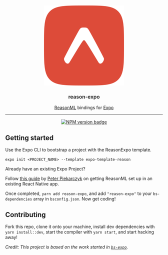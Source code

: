 <p align="center">
  <img alt="Reason Expo Logo" src="./reason-expo.png" width="256">
</p>

<h3 align="center" style="font-weight:600">
  reason-expo
</h3>

<p align="center">
  <a href="https://reasonml.github.io/">ReasonML</a> bindings for <a href="https://expo.io">Expo</a>
</p>

---

<div align="center">

[![NPM version badge](https://img.shields.io/npm/v/reason-expo.svg)](https://www.npmjs.com/package/reason-expo)

</div>

## Getting started

Use the Expo CLI to bootstrap a project with the ReasonExpo template.

```
expo init <PROJECT_NAME> --template expo-template-reason
```

Already have an existing Expo Project?

Follow [this guide](https://medium.com/@peterpme/your-first-reasonml-pr-into-an-existing-react-native-codebase-a490b4a79649) by [Peter Piekarczyk](https://twitter.com/peterpme) on getting ReasonML set up in an existing React Native app.

Once completed, `yarn add reason-expo`, and add `"reason-expo"` to your `bs-dependencies` array in `bsconfig.json`. Now get coding!

## Contributing

Fork this repo, clone it onto your machine, install dev dependencies with `yarn install::dev`, start the compiler with `yarn start`, and start hacking away!

_Credit: This project is based on the work started in [`bs-expo`](https://github.com/fxfactorial/bs-expo/)._
